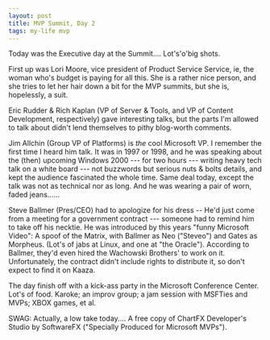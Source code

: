 ```yaml
---
layout: post
title: MVP Summit, Day 2
tags: my-life mvp
---
```

Today was the Executive day at the Summit.... Lot's'o'big shots.

First up was Lori Moore, vice president of Product Service Service, ie, the woman who's budget is paying for all this.  She is a rather nice person, and she tries to let her hair down a bit for the MVP summits, but she is, hopelessly, a suit.

Eric Rudder &amp; Rich Kaplan (VP of Server &amp; Tools, and VP of Content Development, respectively) gave interesting talks, but the parts I'm allowed to talk about didn't lend themselves to pithy blog-worth comments.

Jim Allchin (Group VP of Platforms)  is *the* cool Microsoft VP.  I remember the first time I heard him talk.  It was in 1997 or 1998, and he was speaking about the (then) upcoming Windows 2000 --- for two hours --- writing heavy tech talk on a white board --- not buzzwords but serious nuts &amp; bolts details, and  kept the audience fascinated the whole time.   Same deal today, except the talk was not as technical nor as long.  And he was wearing a pair of worn, faded jeans......

Steve Ballmer (Pres/CEO) had to apologize for his dress -- He'd just come from a meeting for a government contract --- someone had to remind him to take off his necktie.  He was introduced by this years "funny Microsoft Video": A spoof of the Matrix, with Ballmer as Neo ("Steveo") and Gates as Morpheus.  (Lot's of jabs at Linux, and one at "the Oracle").  According to Ballmer, they'd even hired the Wachowski Brothers' to work on it. Unfortunately, the contract didn't include rights to distribute it, so don't expect to find it on Kaaza. 

The day finish off with a kick-ass party in the Microsoft Conference Center.  Lot's of food.  Karoke; an improv group; a jam session with MSFTies and MVPs; XBOX games, et al. 

SWAG:  Actually, a low take today....  A free copy of ChartFX Developer's Studio by SoftwareFX ("Specially Produced for Microsoft MVPs"). 
